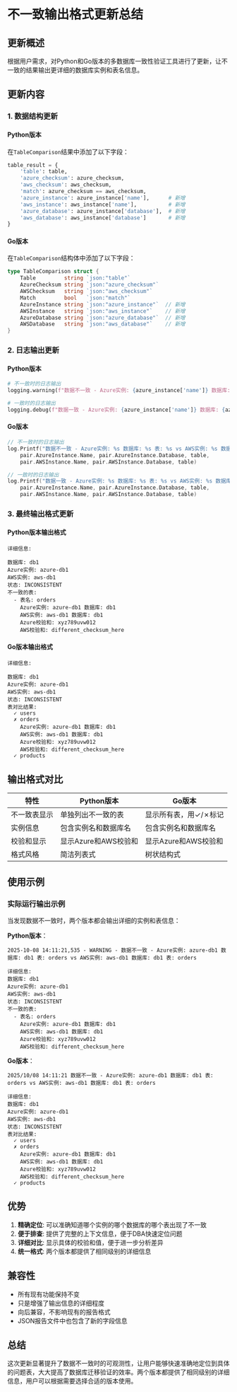 # 不一致输出格式更新总结

## 更新概述

根据用户需求，对Python和Go版本的多数据库一致性验证工具进行了更新，让不一致的结果输出更详细的数据库实例和表名信息。

## 更新内容

### 1. 数据结构更新

#### Python版本
在`TableComparison`结果中添加了以下字段：
```python
table_result = {
    'table': table,
    'azure_checksum': azure_checksum,
    'aws_checksum': aws_checksum,
    'match': azure_checksum == aws_checksum,
    'azure_instance': azure_instance['name'],      # 新增
    'aws_instance': aws_instance['name'],          # 新增
    'azure_database': azure_instance['database'],  # 新增
    'aws_database': aws_instance['database']       # 新增
}
```

#### Go版本
在`TableComparison`结构体中添加了以下字段：
```go
type TableComparison struct {
    Table         string `json:"table"`
    AzureChecksum string `json:"azure_checksum"`
    AWSChecksum   string `json:"aws_checksum"`
    Match         bool   `json:"match"`
    AzureInstance string `json:"azure_instance"`  // 新增
    AWSInstance   string `json:"aws_instance"`    // 新增
    AzureDatabase string `json:"azure_database"`  // 新增
    AWSDatabase   string `json:"aws_database"`    // 新增
}
```

### 2. 日志输出更新

#### Python版本
```python
# 不一致时的日志输出
logging.warning(f"数据不一致 - Azure实例: {azure_instance['name']} 数据库: {azure_instance['database']} 表: {table} vs AWS实例: {aws_instance['name']} 数据库: {aws_instance['database']} 表: {table}")

# 一致时的日志输出
logging.debug(f"数据一致 - Azure实例: {azure_instance['name']} 数据库: {azure_instance['database']} 表: {table} vs AWS实例: {aws_instance['name']} 数据库: {aws_instance['database']} 表: {table}")
```

#### Go版本
```go
// 不一致时的日志输出
log.Printf("数据不一致 - Azure实例: %s 数据库: %s 表: %s vs AWS实例: %s 数据库: %s 表: %s", 
    pair.AzureInstance.Name, pair.AzureInstance.Database, table,
    pair.AWSInstance.Name, pair.AWSInstance.Database, table)

// 一致时的日志输出
log.Printf("数据一致 - Azure实例: %s 数据库: %s 表: %s vs AWS实例: %s 数据库: %s 表: %s", 
    pair.AzureInstance.Name, pair.AzureInstance.Database, table,
    pair.AWSInstance.Name, pair.AWSInstance.Database, table)
```

### 3. 最终输出格式更新

#### Python版本输出格式
```
详细信息:

数据库: db1
Azure实例: azure-db1
AWS实例: aws-db1
状态: INCONSISTENT
不一致的表:
  - 表名: orders
    Azure实例: azure-db1 数据库: db1
    AWS实例: aws-db1 数据库: db1
    Azure校验和: xyz789uvw012
    AWS校验和: different_checksum_here
```

#### Go版本输出格式
```
详细信息:

数据库: db1
Azure实例: azure-db1
AWS实例: aws-db1
状态: INCONSISTENT
表对比结果:
  ✓ users
  ✗ orders
    Azure实例: azure-db1 数据库: db1
    AWS实例: aws-db1 数据库: db1
    Azure校验和: xyz789uvw012
    AWS校验和: different_checksum_here
  ✓ products
```

## 输出格式对比

| 特性 | Python版本 | Go版本 |
|------|------------|--------|
| 不一致表显示 | 单独列出不一致的表 | 显示所有表，用✓/✗标记 |
| 实例信息 | 包含实例名和数据库名 | 包含实例名和数据库名 |
| 校验和显示 | 显示Azure和AWS校验和 | 显示Azure和AWS校验和 |
| 格式风格 | 简洁列表式 | 树状结构式 |

## 使用示例

### 实际运行输出示例

当发现数据不一致时，两个版本都会输出详细的实例和表信息：

**Python版本**：
```
2025-10-08 14:11:21,535 - WARNING - 数据不一致 - Azure实例: azure-db1 数据库: db1 表: orders vs AWS实例: aws-db1 数据库: db1 表: orders

详细信息:
数据库: db1
Azure实例: azure-db1
AWS实例: aws-db1
状态: INCONSISTENT
不一致的表:
  - 表名: orders
    Azure实例: azure-db1 数据库: db1
    AWS实例: aws-db1 数据库: db1
    Azure校验和: xyz789uvw012
    AWS校验和: different_checksum_here
```

**Go版本**：
```
2025/10/08 14:11:21 数据不一致 - Azure实例: azure-db1 数据库: db1 表: orders vs AWS实例: aws-db1 数据库: db1 表: orders

详细信息:
数据库: db1
Azure实例: azure-db1
AWS实例: aws-db1
状态: INCONSISTENT
表对比结果:
  ✓ users
  ✗ orders
    Azure实例: azure-db1 数据库: db1
    AWS实例: aws-db1 数据库: db1
    Azure校验和: xyz789uvw012
    AWS校验和: different_checksum_here
  ✓ products
```

## 优势

1. **精确定位**: 可以准确知道哪个实例的哪个数据库的哪个表出现了不一致
2. **便于排查**: 提供了完整的上下文信息，便于DBA快速定位问题
3. **详细对比**: 显示具体的校验和值，便于进一步分析差异
4. **统一格式**: 两个版本都提供了相同级别的详细信息

## 兼容性

- 所有现有功能保持不变
- 只是增强了输出信息的详细程度
- 向后兼容，不影响现有的报告格式
- JSON报告文件中也包含了新的字段信息

## 总结

这次更新显著提升了数据不一致时的可观测性，让用户能够快速准确地定位到具体的问题表，大大提高了数据库迁移验证的效率。两个版本都提供了相同级别的详细信息，用户可以根据需要选择合适的版本使用。
